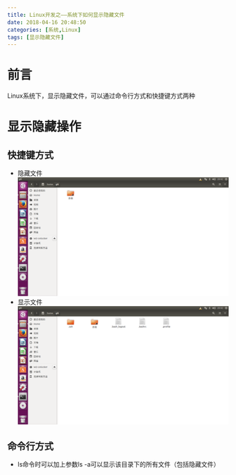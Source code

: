 ```yaml
---
title: Linux开发之——系统下如何显示隐藏文件
date: 2018-04-16 20:48:50
categories: [系统,Linux]
tags: [显示隐藏文件]
---
```

# 前言
Linux系统下，显示隐藏文件，可以通过命令行方式和快捷键方式两种 

<!--more-->

# 显示隐藏操作 
## 快捷键方式
- 隐藏文件   
![hidden][1]     
- 显示文件   
![show][2]
## 命令行方式 
- ls命令时可以加上参数ls -a可以显示该目录下的所有文件（包括隐藏文件）



[1]: https://raw.githubusercontent.com/PGzxc/images/master/blog-images/Linux-hidden.png
[2]: https://raw.githubusercontent.com/PGzxc/images/master/blog-images/Linux-show.png   